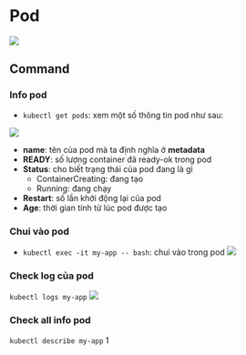 # Pod
![](https://imgur.com/RVw2wRq.png)
## Command
### Info pod
- `kubectl get pods`: xem một số thông tin pod như sau:

![](https://imgur.com/qne7e3L.png)
  - **name**: tên của pod mà ta định nghĩa ở **metadata** 
  - **READY**: số lượng container đã ready-ok trong pod
  - **Status**: cho biết trạng thái của pod đang là gì
    + ContainerCreating: đang tạo
	+ Running: đang chạy
  - **Restart**: số lần khởi động lại của pod
  - **Age**: thời gian tính từ lúc pod được tạo
### Chui vào pod
- `kubectl exec -it my-app -- bash`: chui vào trong pod
![](https://imgur.com/vZTGasy.png)
### Check log của pod
`kubectl logs my-app`
![](https://imgur.com/WBCYQXP.png)
### Check all info pod

`kubectl describe my-app` 
1[](https://imgur.com/YqU1dm7.png)

